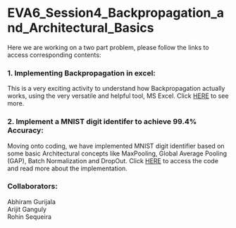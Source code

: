# EVA6_Session4_Backpropagation_and_Architectural_Basics

Here we are working on a two part problem, please follow the links to access corresponding contents:

### 1. Implementing Backpropagation in excel:

This is a very exciting activity to understand how Backpropagation actually works, using the very versatile and helpful tool, MS Excel. Click [HERE](https://github.com/Arijit-datascience/Neural_network_backpropagation/tree/main/Backpropagation%20Calculation) to see more.

### 2. Implement a MNIST digit identifer to achieve 99.4% Accuracy:

Moving onto coding, we have implemented MNIST digit identifier based on some basic Architectural concepts like MaxPooling, Global Average Pooling (GAP), Batch Normalization and DropOut. Click [HERE](https://github.com/Arijit-datascience/Neural_network_backpropagation/tree/main/MNIST%20Digit%20Recognition)  to access the code and read more about the implementation.


### Collaborators:

Abhiram Gurijala  
Arijit Ganguly  
Rohin Sequeira  
